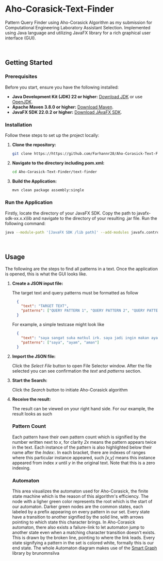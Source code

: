 # Aho-Corasick-Text-Finder
Pattern Query Finder using Aho-Corasick Algorithm as my submission for Computational Engineering Laboratory Assistant Selection. Implemented using Java language and utilizing JavaFX library for a rich graphical user interface (GUI).

<br>

## Getting Started

### Prerequisites

Before you start, ensure you have the following installed:

- **Java Development Kit (JDK) 22 or higher:** [Download JDK](https://www.oracle.com/java/technologies/downloads/#java22) or use [OpenJDK](https://openjdk.java.net/).
- **Apache Maven 3.8.0 or higher:** [Download Maven](https://maven.apache.org/download.cgi).
- **JavaFX SDK 22.0.2 or higher:** [Download JAvaFX SDK](https://jdk.java.net/javafx22/).

### Installation

Follow these steps to set up the project locally:

1. **Clone the repository:**
   ```bash
   git clone https://https://github.com/Farhannr28/Aho-Corasick-Text-Finder

2. **Navigate to the directory including pom.xml:**
   ```bash
   cd Aho-Corasick-Text-Finder/text-finder

3. **Build the Application:**
   ```bash
   mvn clean package assembly:single

### Run the Application

  Firstly, locate the directory of your JavaFX SDK. Copy the path to javafx-sdk-xx.x.x\lib and navigate to the directory of your resulting .jar file. Run the following command:
  
  ```bash
  java --module-path '[JavaFX SDK /lib path]' --add-modules javafx.controls,javafx.fxml -jar App-1.0-SNAPSHOT-jar-with-dependencies.jar
  ```

<br>

## Usage

The following are the steps to find all patterns in a text. Once the application is opened, this is what the GUI looks like.

1. **Create a JSON input file:**

   The target text and query patterns must be formatted as follow

   ```json
     {
       "text": "TARGET TEXT",
       "patterns": ["QUERY PATTERN 1", "QUERY PATTERN 2", "QUERY PATTERN 3"]
     }
     ```

   For example, a simple testcase might look like

   ```json
     {
       "text": "saya sangat suka matkul irk. saya jadi ingin makan ayam.",
       "patterns": ["saya", "ayam", "aman"]
     }
     ```

2. **Import the JSON file:**

   Click the *Select File* button to open File Selector window. After the file selected you can see confirmation the *text* and *patterns* section.

3. **Start the Search:**

   Click the *Search* button to initiate Aho-Corasick algorithm

4. **Receive the result:**

   The result can be viewed on your right hand side. For our example, the result looks as such

   ### Pattern Count

   Each pattern have their own pattern count which is signified by the number written next to *x*, for clarity *2x* means the pattern appears twice in the text. Each instance of the pattern is also highlighted below their name after the *Index:*. In each bracket, there are indexes of ranges where this particular instance appeared, such *[x,y]* means this instance appeared from index *x* until *y* in the original text. Note that this is a zero indexing.

   ### Automaton

   This area visualizes the automaton used for Aho-Corasick, the finite state machine which is the reason of this algorithm's efficiency. The node with a ligher green color represents the root which is the start of our automaton. Darker green nodes are the common states, each labeled by a prefix appearing on every pattern in our set. Every state have a transition to another signified by the solid line, with arrows pointing to which state this character brings. In Aho-Corasick automaton, there also exists a failure-link to let automaton jump to another state even when a matching character transition doesn't exists. This is drawn by the broken line, pointing to where the link leads. Every state signifying a pattern in the set is colored white, formally this is our end state. The whole Automaton diagram makes use of the [Smart Graph](https://github.com/brunomnsilva/JavaFXSmartGraph) library by brunomnsilva

